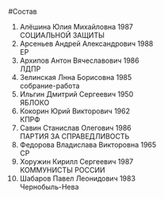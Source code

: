 #Состав
1. Алёшина Юлия Михайловна 1987   
    СОЦИАЛЬНОЙ ЗАЩИТЫ
2. Арсеньев Андрей Александрович 1988   
    ЕР
3. Архипов Антон Вячеславович 1986   
    ЛДПР
4. Зелинская Лнна Борисовна 1985   
    собрание-работа
5. Ильгин Дмитрий Сергеевич 1950   
    ЯБЛОКО
6. Кокорин Юрий Викторович 1962   
    КПРФ
7. Савин Станислав Олегович 1986   
    ПАРТИЯ ЗА СПРАВЕДЛИВОСТЬ
8. Федорова Владислава Викторовна 1965   
    СР
9. Хоружин Кирилл Сергеевич 1987   
    КОММУНИСТЫ РОССИИ
10. Шабаров Павел Леонидович 1983   
    Чернобыль-Нева
